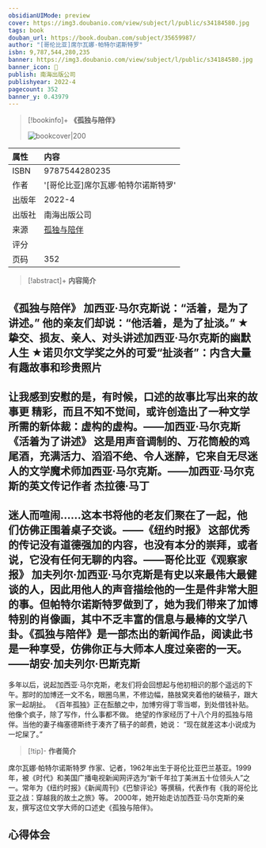 ```yaml
---
obsidianUIMode: preview
cover: https://img3.doubanio.com/view/subject/l/public/s34184580.jpg
tags: book
douban_url: https://book.douban.com/subject/35659987/
author: "[哥伦比亚]席尔瓦娜·帕特尔诺斯特罗"
isbn: 9,787,544,280,235
banner: https://img3.doubanio.com/view/subject/l/public/s34184580.jpg
banner_icon: 📖
publish: 南海出版公司
publishyear: 2022-4
pagecount: 352
banner_y: 0.43979
---
```

> [!bookinfo]+ **《孤独与陪伴》**
>
> ![bookcover|200](https://img3.doubanio.com/view/subject/l/public/s34184580.jpg)
>
| 属性   | 内容                                       |
|:------ |:------------------------------------------ |
| ISBN   | 9787544280235                             |
| 作者   | '[哥伦比亚]席尔瓦娜·帕特尔诺斯特罗'                           |
| 出版年 | 2022-4                      | 
| 出版社 | 南海出版公司                          |
| 来源   | [孤独与陪伴](https://book.douban.com/subject/35659987/) |
| 评分   |                              |
| 页码   | 352                        |

> [!abstract]+ **内容简介**
> 
《孤独与陪伴》
加西亚·马尔克斯说：“活着，是为了讲述。”
他的亲友们却说：“他活着，是为了扯淡。”
★挚交、损友、亲人、对头讲述加西亚·马尔克斯的幽默人生
★诺贝尔文学奖之外的可爱“扯淡者”：内含大量有趣故事和珍贵照片
-----
让我感到安慰的是，有时候，口述的故事比写出来的故事更 精彩，而且不知不觉间，或许创造出了一种文学所需的新体裁：虚构的虚构。——加西亚·马尔克斯《活着为了讲述》
这是用声音调制的、万花筒般的鸡尾酒，充满活力、滔滔不绝、令人迷醉，它来自无尽迷人的文学魔术师加西亚·马尔克斯。——加西亚·马尔克斯的英文传记作者 杰拉德·马丁
----
迷人而喧闹……这本书将他的老友们聚在了一起，他们仿佛正围着桌子交谈。——《纽约时报》
这部优秀的传记没有道德强加的内容，也没有本分的崇拜，或者说，它没有任何无聊的内容。——哥伦比亚《观察家报》
加夫列尔·加西亚·马尔克斯是有史以来最伟大最健谈的人，因此用他人的声音描绘他的一生是件非常大胆的事。但帕特尔诺斯特罗做到了，她为我们带来了加博特别的肖像画，其中不乏丰富的信息与最棒的文学八卦。《孤独与陪伴》是一部杰出的新闻作品，阅读此书是一种享受，仿佛你正与大师本人度过亲密的一天。——胡安·加夫列尔·巴斯克斯
-----
多年以后，说起加西亚·马尔克斯，老友们将会回想起与他初相识的那个遥远的下午。那时的加博还一文不名，眼圈乌黑，不修边幅，胳肢窝夹着他的破稿子，跟大家一起胡扯。
《百年孤独》正在酝酿之中，加博穷得丁零当啷，到处借钱补贴。他像个疯子，除了写作，什么事都不做。
绝望的作家经历了十八个月的孤独与陪伴。当他的妻子梅塞德斯终于凑齐了稿子的邮费，她说：
“现在就差这本小说成为一坨屎了。”

> [!tip]- **作者简介**
>
 席尔瓦娜·帕特尔诺斯特罗
作家、记者，1962年出生于哥伦比亚巴兰基亚。1999年，被《时代》和美国广播电视新闻网评选为“新千年拉丁美洲五十位领头人”之一。常年为《纽约时报》《新闻周刊》《巴黎评论》等撰稿，代表作有《我的哥伦比亚之战：穿越我的故土之旅》等。
2000年，她开始走访加西亚·马尔克斯的亲友，撰写这位文学大师的口述史《孤独与陪伴》。


 
  

## 心得体会


